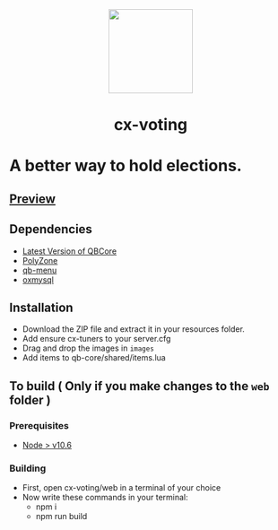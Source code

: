 <div align="center">
    <img width="150" height="150" src="https://i.ibb.co/XzZZrBg/pc-logo-modified.png">
</div>

<h1 align="center">cx-voting</h1>

# A better way to hold elections.

## [Preview](https://youtu.be/ooFx5rXbvbs)

## Dependencies
* [Latest Version of QBCore](https://github.com/qbcore-framework)
* [PolyZone](https://github.com/mkafrin/PolyZone)
* [qb-menu](https://github.com/qbcore-framework/qb-menu)
* [oxmysql](https://github.com/overextended/oxmysql)

## Installation
* Download the ZIP file and extract it in your resources folder.
* Add ensure cx-tuners to your server.cfg
* Drag and drop the images in `images`
* Add items to qb-core/shared/items.lua

## To build ( Only if you make changes to the `web` folder )
### Prerequisites
* [Node > v10.6](https://nodejs.org/en/)

### Building
* First, open cx-voting/web in a terminal of your choice
* Now write these commands in your terminal: 
    * npm i
    * npm run build